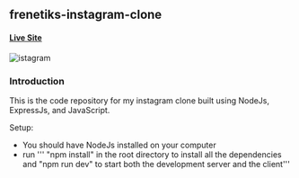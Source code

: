 ## frenetiks-instagram-clone

#### [Live Site](https://frenetiks-instagram-clone.herokuapp.com/)

![istagram](https://i.ibb.co/zsqTgTf/sp.pn)

### Introduction
This is the code repository for my instagram clone built using NodeJs, ExpressJs, and JavaScript.

Setup:
- You should have NodeJs installed on your computer
- run ''' "npm install" in the root directory to install all the dependencies and "npm run dev" to start both the development server and the client'''
